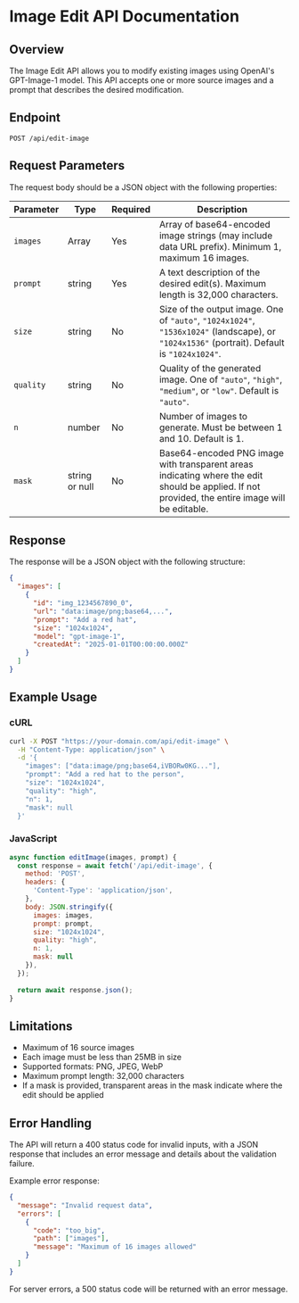 # Image Edit API Documentation

## Overview

The Image Edit API allows you to modify existing images using OpenAI's GPT-Image-1 model. This API accepts one or more source images and a prompt that describes the desired modification.

## Endpoint

```
POST /api/edit-image
```

## Request Parameters

The request body should be a JSON object with the following properties:

| Parameter | Type | Required | Description |
|-----------|------|----------|-------------|
| `images` | Array<string> | Yes | Array of base64-encoded image strings (may include data URL prefix). Minimum 1, maximum 16 images. |
| `prompt` | string | Yes | A text description of the desired edit(s). Maximum length is 32,000 characters. |
| `size` | string | No | Size of the output image. One of `"auto"`, `"1024x1024"`, `"1536x1024"` (landscape), or `"1024x1536"` (portrait). Default is `"1024x1024"`. |
| `quality` | string | No | Quality of the generated image. One of `"auto"`, `"high"`, `"medium"`, or `"low"`. Default is `"auto"`. |
| `n` | number | No | Number of images to generate. Must be between 1 and 10. Default is 1. |
| `mask` | string or null | No | Base64-encoded PNG image with transparent areas indicating where the edit should be applied. If not provided, the entire image will be editable. |

## Response

The response will be a JSON object with the following structure:

```json
{
  "images": [
    {
      "id": "img_1234567890_0",
      "url": "data:image/png;base64,...",
      "prompt": "Add a red hat",
      "size": "1024x1024",
      "model": "gpt-image-1",
      "createdAt": "2025-01-01T00:00:00.000Z"
    }
  ]
}
```

## Example Usage

### cURL

```bash
curl -X POST "https://your-domain.com/api/edit-image" \
  -H "Content-Type: application/json" \
  -d '{
    "images": ["data:image/png;base64,iVBORw0KG..."],
    "prompt": "Add a red hat to the person",
    "size": "1024x1024",
    "quality": "high",
    "n": 1,
    "mask": null
  }'
```

### JavaScript

```javascript
async function editImage(images, prompt) {
  const response = await fetch('/api/edit-image', {
    method: 'POST',
    headers: {
      'Content-Type': 'application/json',
    },
    body: JSON.stringify({
      images: images,
      prompt: prompt,
      size: "1024x1024",
      quality: "high",
      n: 1,
      mask: null
    }),
  });
  
  return await response.json();
}
```

## Limitations

- Maximum of 16 source images
- Each image must be less than 25MB in size
- Supported formats: PNG, JPEG, WebP
- Maximum prompt length: 32,000 characters
- If a mask is provided, transparent areas in the mask indicate where the edit should be applied

## Error Handling

The API will return a 400 status code for invalid inputs, with a JSON response that includes an error message and details about the validation failure.

Example error response:

```json
{
  "message": "Invalid request data",
  "errors": [
    {
      "code": "too_big",
      "path": ["images"],
      "message": "Maximum of 16 images allowed"
    }
  ]
}
```

For server errors, a 500 status code will be returned with an error message.
